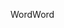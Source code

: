 <span data-ttu-id="a1fa3-101">Word</span><span class="sxs-lookup"><span data-stu-id="a1fa3-101">Word</span></span>